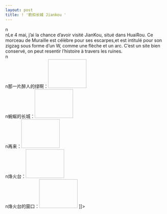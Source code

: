 ```yaml
---
layout: post
title: ! '箭扣长城 Jiankou '
---
```


<p>n<br />nLe 4 mai, j’ai la chance d’avoir visité JianKou, situé dans HuaiRou. Ce morceau de Muraille est célèbre pour ses escarpes,et est intitulé pour son zigzag sous forme d’un W, comme une flèche et un arc. C’est un site bien conservé, on peut resentir l’histoire à travers les ruines. <br />n<br />n那一片醉人的绿啊：<a href="http://www.francaisblog.com../images/vert.jpg" rel='external'><img height="90" width="120"></a><br />n蜿蜒的长城：<a href="http://www.francaisblog.com../images/serpent.jpg" rel='external'><img height="90" width="120"></a><br />n再来：<a href="http://www.francaisblog.com../images/sinuosite.jpg" rel='external'><img height="90" width="120"></a><br />n烽火台：<a href="http://www.francaisblog.com../images/tour.jpg" rel='external'><img height="90" width="120"></a><br />n烽火台的窗口：<a href="http://www.francaisblog.com../images/fenetre.jpg" rel='external'><img height="90" width="120"></a> ]]&gt;
</p>
